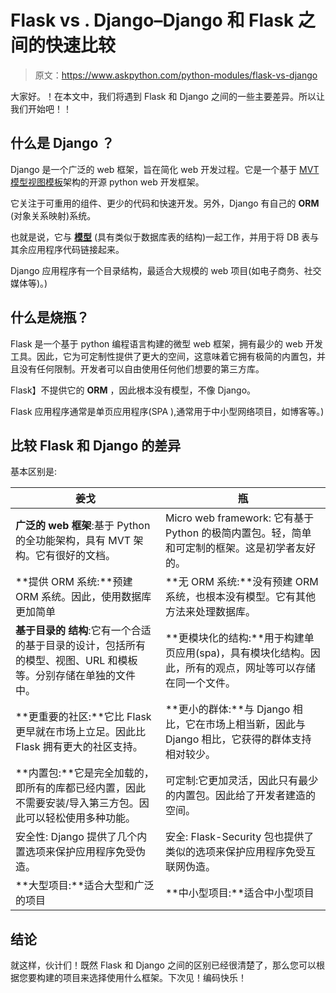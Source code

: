 # Flask vs . Django–Django 和 Flask 之间的快速比较

> 原文：<https://www.askpython.com/python-modules/flask-vs-django>

大家好。！在本文中，我们将遇到 Flask 和 Django 之间的一些主要差异。所以让我们开始吧！！

## 什么是 **Django** ？

Django 是一个广泛的 web 框架，旨在简化 web 开发过程。它是一个基于 [MVT 模型视图模板](https://www.askpython.com/django/django-mvt-architecture)架构的开源 python web 开发框架。

它关注于可重用的组件、更少的代码和快速开发。另外，Django 有自己的 **ORM** (对象关系映射)系统。

也就是说，它与 [**模型**](https://www.askpython.com/django/django-models) (具有类似于数据库表的结构)一起工作，并用于将 DB 表与其余应用程序代码链接起来。

Django 应用程序有一个目录结构，最适合大规模的 web 项目(如电子商务、社交媒体等)。)

## 什么是**烧瓶**？

Flask 是一个基于 python 编程语言构建的微型 web 框架，拥有最少的 web 开发工具。因此，它为可定制性提供了更大的空间，这意味着它拥有极简的内置包，并且没有任何限制。开发者可以自由使用任何他们想要的第三方库。

Flask】不提供它的 **ORM** ，因此根本没有模型，不像 Django。

Flask 应用程序通常是单页应用程序(SPA ),通常用于中小型网络项目，如博客等。)

## **比较 Flask 和 Django 的差异**

基本区别是:

| 姜戈 | 瓶 |
| --- | --- |
| **广泛的 web 框架**:基于 Python 的全功能架构，具有 MVT 架构。它有很好的文档。 | Micro web framework: 它有基于 Python 的极简内置包。轻，简单和可定制的框架。这是初学者友好的。 |
| **提供 ORM 系统:**预建 ORM 系统。因此，使用数据库更加简单 | **无 ORM 系统:**没有预建 ORM 系统，也根本没有模型。它有其他方法来处理数据库。 |
| **基于目录的** **结构**:它有一个合适的基于目录的设计，包括所有的模型、视图、URL 和模板等。分别存储在单独的文件中。 | **更模块化的结构:**用于构建单页应用(spa)，具有模块化结构。因此，所有的观点，网址等可以存储在同一个文件。 |
| **更重要的社区:**它比 Flask 更早就在市场上立足。因此比 Flask 拥有更大的社区支持。 | **更小的群体:**与 Django 相比，它在市场上相当新，因此与 Django 相比，它获得的群体支持相对较少。 |
| **内置包:**它是完全加载的，即所有的库都已经内置，因此不需要安装/导入第三方包。因此可以轻松使用多种功能。 | 可定制:它更加灵活，因此只有最少的内置包。因此给了开发者建造的空间。 |
| 安全性: Django 提供了几个内置选项来保护应用程序免受伪造。 | 安全: Flask-Security 包也提供了类似的选项来保护应用程序免受互联网伪造。 |
| **大型项目:**适合大型和广泛的项目 | **中小型项目:**适合中小型项目 |

## 结论

就这样，伙计们！既然 Flask 和 Django 之间的区别已经很清楚了，那么您可以根据您要构建的项目来选择使用什么框架。下次见！编码快乐！